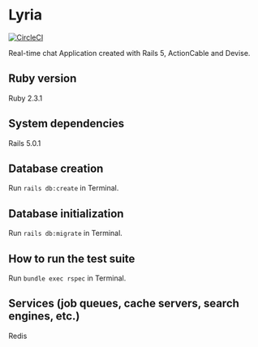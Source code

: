 # Lyria

[![CircleCI](https://circleci.com/gh/mzelenyuk/Lyria/tree/master.svg?style=svg&circle-token=859fdf2530fd9a14d7aed64c9595fd9dc5944270)](https://circleci.com/gh/mzelenyuk/Lyria/tree/master)

Real-time chat Application created with Rails 5, ActionCable and Devise.

## Ruby version

Ruby 2.3.1

## System dependencies

Rails 5.0.1

## Database creation

Run `rails db:create` in Terminal.

## Database initialization

Run `rails db:migrate` in Terminal.

## How to run the test suite

Run `bundle exec rspec` in Terminal.

## Services (job queues, cache servers, search engines, etc.)

Redis
